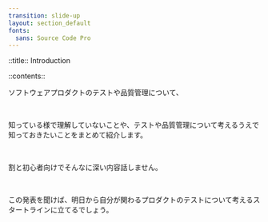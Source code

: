 ```yaml
---
transition: slide-up
layout: section_default
fonts:
  sans: Source Code Pro
---
```


::title::
Introduction

::contents::

ソフトウェアプロダクトのテストや品質管理について、

<br>

知っている様で理解していないことや、テストや品質管理について考えるうえで知っておきたいことをまとめて紹介します。

<br>

割と初心者向けでそんなに深い内容話しません。

<br>

この発表を聞けば、明日から自分が関わるプロダクトのテストについて考えるスタートラインに立てるでしょう。
